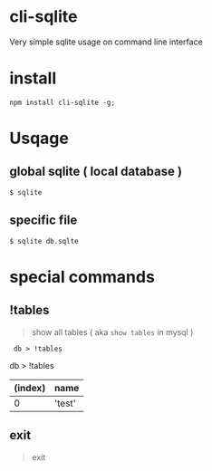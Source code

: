 # cli-sqlite

Very simple sqlite usage on command line interface

# install 

```
npm install cli-sqlite -g;
```

# Usqage

## global sqlite ( local database )
```
$ sqlite 
```

## specific file 
```
$ sqlite db.sqlte
```

# special commands 

## !tables 
> show all tables ( aka `show tables` in mysql )
```
 db > !tables
```

 db > !tables

| (index) | name |
|-|-|
| 0 | 'test' |

## exit
> exit
